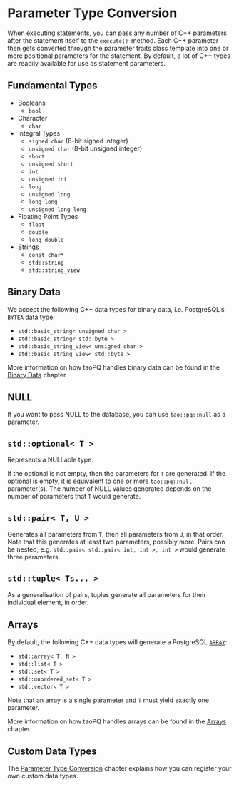 # Parameter Type Conversion

When executing statements, you can pass any number of C++ parameters after the statement itself to the `execute()`-method.
Each C++ parameter then gets converted through the parameter traits class template into one or more positional parameters for the statement.
By default, a lot of C++ types are readily available for use as statement parameters.

## Fundamental Types

* Booleans
  * `bool`
* Character
  * `char`
* Integral Types
  * `signed char` (8-bit signed integer)
  * `unsigned char` (8-bit unsigned integer)
  * `short`
  * `unsigned short`
  * `int`
  * `unsigned int`
  * `long`
  * `unsigned long`
  * `long long`
  * `unsigned long long`
* Floating Point Types
  * `float`
  * `double`
  * `long double`
* Strings
  * `const char*`
  * `std::string`
  * `std::string_view`

## Binary Data

We accept the following C++ data types for binary data, i.e. PostgreSQL's `BYTEA` data type:

* `std::basic_string< unsigned char >`
* `std::basic_string< std::byte >`
* `std::basic_string_view< unsigned char >`
* `std::basic_string_view< std::byte >`

More information on how taoPQ handles binary data can be found in the [Binary Data](Binary-Data.md) chapter.

## NULL

If you want to pass NULL to the database, you can use `tao::pq::null` as a parameter.

## `std::optional< T >`

Represents a NULLable type.

If the optional is not empty, then the parameters for `T` are generated.
If the optional is empty, it is equivalent to one or more `tao::pq::null` parameter(s).
The number of NULL values generated depends on the number of parameters that `T` would generate.

## `std::pair< T, U >`

Generates all parameters from `T`, then all parameters from `U`, in that order.
Note that this generates at least two parameters, possibly more.
Pairs can be nested, e.g. `std::pair< std::pair< int, int >, int >` would generate three parameters.

## `std::tuple< Ts... >`

As a generalisation of pairs, tuples generate all parameters for their individual element, in order.

## Arrays

By default, the following C++ data types will generate a PostgreSQL [`ARRAY`](Arrays.md):

* `std::array< T, N >`
* `std::list< T >`
* `std::set< T >`
* `std::unordered_set< T >`
* `std::vector< T >`

Note that an array is a single parameter and `T` must yield exactly one parameter.

More information on how taoPQ handles arrays can be found in the [Arrays](Arrays.md) chapter.

## Custom Data Types

The [Parameter Type Conversion](Parameter-Type-Conversion.md) chapter explains how you can register your own custom data types.
